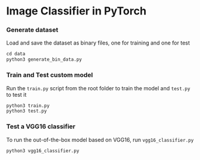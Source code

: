 # Image Classifier in PyTorch

### Generate dataset

Load and save the dataset as binary files, one for training and one for test
```python
cd data
python3 generate_bin_data.py
```

### Train and Test custom model
Run the `train.py` script from the root folder to train the model and `test.py` to test it
```python
python3 train.py
python3 test.py
```

### Test a VGG16 classifier
To run the out-of-the-box model based on VGG16, run `vgg16_classifier.py`
```python
python3 vgg16_classifier.py
```
